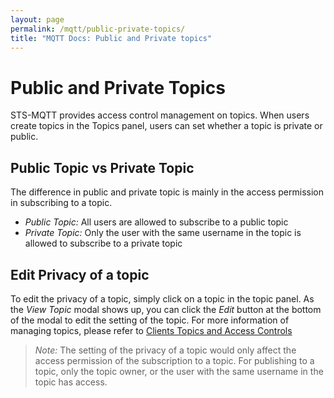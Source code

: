 ```yaml
---
layout: page
permalink: /mqtt/public-private-topics/
title: "MQTT Docs: Public and Private topics"
---
```


# Public and Private Topics

STS-MQTT provides access control management on topics. When users create topics in the Topics panel, users can set whether a topic is private or public. 

## Public Topic vs Private Topic

The difference in public and private topic is mainly in the access permission in subscribing to a topic.

* *Public Topic:* All users are allowed to subscribe to a public topic
* *Private Topic:* Only the user with the same username in the topic is allowed to subscribe to a private topic

## Edit Privacy of a topic

To edit the privacy of a topic, simply click on a topic in the topic panel. As the *View Topic* modal shows up, you can click the _Edit_ button at the bottom of the modal to edit the setting of the topic. For more information of managing topics, please refer to [Clients Topics and Access Controls](/mqtt/clients-topics-and-access-control/)

>*Note:* The setting of the privacy of a topic would only affect the access permission of the subscription to a topic. For publishing to a topic, only the topic owner, or the user with the same username in the topic has access. 